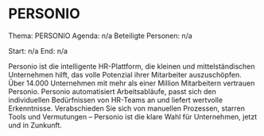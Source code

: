 # PERSONIO
Thema: PERSONIO
Agenda: n/a
Beteiligte Personen: n/a

Start: n/a
End: n/a

Personio ist die intelligente HR-Plattform, die kleinen und mittelständischen Unternehmen hilft, das volle Potenzial ihrer Mitarbeiter auszuschöpfen. Über 14.000 Unternehmen mit mehr als einer Million Mitarbeitern vertrauen Personio. Personio automatisiert Arbeitsabläufe, passt sich den individuellen Bedürfnissen von HR-Teams an und liefert wertvolle Erkenntnisse. Verabschieden Sie sich von manuellen Prozessen, starren Tools und Vermutungen – Personio ist die klare Wahl für Unternehmen, jetzt und in Zunkunft.

